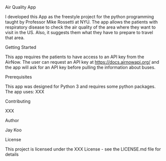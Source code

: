 Air Quality App

I developed this App as the freestyle project for the python programming taught by Professor Mike Rossetti at NYU. 
The app allows the patients with respiratory disease to check the air quality of the area where they want to visit in the US. Also, it suggests them what they have to prepare to travel that area. 


Getting Started

This app requires the patients to have access to an API key from the AirNow. The user can request an API key at https://docs.airnowapi.org/ and the app will ask for an API key before pulling the information about buses.

Prerequisites

This app was designed for Python 3 and requires some python packages. The app uses: XXX

Contributing

XXX

Author

Jay Koo

License

This project is licensed under the XXX License - see the LICENSE.md file for details

